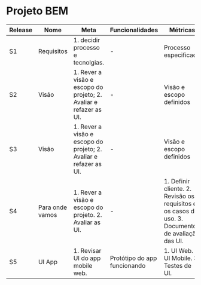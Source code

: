 # Projeto BEM

| Release | Nome | Meta | Funcionalidades | Métricas |
| --- | --- | --- | --- | --- |
| S1 | Requisitos | 1. decidir processo e tecnolgias. | - | Processo especificado |
| S2 | Visão | 1. Rever a visão e escopo do projeto; 2. Avaliar e refazer as UI. | - | Visão e escopo definidos |
| S3 | Visão | 1. Rever a visão e escopo do projeto; 2. Avaliar e refazer as UI. | - | Visão e escopo definidos |
| S4 | Para onde vamos | 1. Rever a visão e escopo do projeto. 2. Avaliar as UI. | - | 1. Definir cliente. 2. Revisão os requisitos e os casos de uso. 3. Documento de avaliação das UI. |
| S5 | UI App | 1. Revisar UI do app mobile web. | Protótipo do app funcionando | 1. UI Web. 2. UI Mobile. 3. Testes de UI. |
